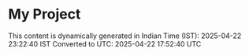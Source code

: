 # My Project

This content is dynamically generated in Indian Time (IST): 2025-04-22 23:22:40 IST
Converted to UTC: 2025-04-22 17:52:40 UTC
